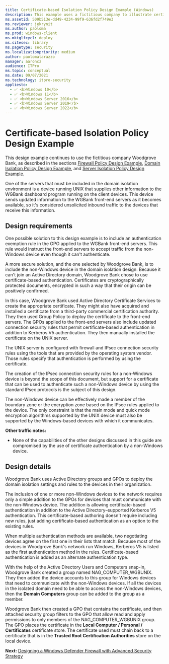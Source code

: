 ```yaml
---
title: Certificate-based Isolation Policy Design Example (Windows)
description: This example uses a fictitious company to illustrate certificate-based isolation policy design in Windows Defender Firewall with Advanced Security.
ms.assetid: 509b513e-dd49-4234-99f9-636fd2f749e3
ms.reviewer: jekrynit
ms.author: paoloma
ms.prod: windows-client
ms.mktglfcycl: deploy
ms.sitesec: library
ms.pagetype: security
ms.localizationpriority: medium
author: paolomatarazzo
manager: aaroncz
audience: ITPro
ms.topic: conceptual
ms.date: 09/07/2021
ms.technology: itpro-security
appliesto: 
  - ✅ <b>Windows 10</b>
  - ✅ <b>Windows 11</b>
  - ✅ <b>Windows Server 2016</b>
  - ✅ <b>Windows Server 2019</b>
  - ✅ <b>Windows Server 2022</b>
---
```


# Certificate-based Isolation Policy Design Example


This design example continues to use the fictitious company Woodgrove Bank, as described in the sections [Firewall Policy Design Example](firewall-policy-design-example.md), [Domain Isolation Policy Design Example](domain-isolation-policy-design-example.md), and [Server Isolation Policy Design Example](server-isolation-policy-design-example.md).

One of the servers that must be included in the domain isolation environment is a device running UNIX that supplies other information to the WGBank dashboard program running on the client devices. This device sends updated information to the WGBank front-end servers as it becomes available, so it's considered unsolicited inbound traffic to the devices that receive this information.

## Design requirements

One possible solution to this design example is to include an authentication exemption rule in the GPO applied to the WGBank front-end servers. This rule would instruct the front-end servers to accept traffic from the non-Windows device even though it can't authenticate.

A more secure solution, and the one selected by Woodgrove Bank, is to include the non-Windows device in the domain isolation design. Because it can't join an Active Directory domain, Woodgrove Bank chose to use certificate-based authentication. Certificates are cryptographically protected documents, encrypted in such a way that their origin can be positively confirmed.

In this case, Woodgrove Bank used Active Directory Certificate Services to create the appropriate certificate. They might also have acquired and installed a certificate from a third-party commercial certification authority. They then used Group Policy to deploy the certificate to the front-end servers. The GPOs applied to the front-end servers also include updated connection security rules that permit certificate-based authentication in addition to Kerberos V5 authentication. They then manually installed the certificate on the UNIX server.

The UNIX server is configured with firewall and IPsec connection security rules using the tools that are provided by the operating system vendor. Those rules specify that authentication is performed by using the certificate.

The creation of the IPsec connection security rules for a non-Windows device is beyond the scope of this document, but support for a certificate that can be used to authenticate such a non-Windows device by using the standard IPsec protocols is the subject of this design.

The non-Windows device can be effectively made a member of the boundary zone or the encryption zone based on the IPsec rules applied to the device. The only constraint is that the main mode and quick mode encryption algorithms supported by the UNIX device must also be supported by the Windows-based devices with which it communicates.

**Other traffic notes:**

-   None of the capabilities of the other designs discussed in this guide are compromised by the use of certificate authentication by a non-Windows device.

## Design details

Woodgrove Bank uses Active Directory groups and GPOs to deploy the domain isolation settings and rules to the devices in their organization.

The inclusion of one or more non-Windows devices to the network requires only a simple addition to the GPOs for devices that must communicate with the non-Windows device. The addition is allowing certificate-based authentication in addition to the Active Directory–supported Kerberos V5 authentication. This certificate-based authoring doesn't require including new rules, just adding certificate-based authentication as an option to the existing rules.

When multiple authentication methods are available, two negotiating devices agree on the first one in their lists that match. Because most of the devices in Woodgrove Bank's network run Windows, Kerberos V5 is listed as the first authentication method in the rules. Certificate-based authentication is added as an alternate authentication type.

With the help of the Active Directory Users and Computers snap-in, Woodgrove Bank created a group named NAG\_COMPUTER\_WGBUNIX. They then added the device accounts to this group for Windows devices that need to communicate with the non-Windows devices. If all the devices in the isolated domain need to be able to access the non-Windows devices, then the **Domain Computers** group can be added to the group as a member.

Woodgrove Bank then created a GPO that contains the certificate, and then attached security group filters to the GPO that allow read and apply permissions to only members of the NAG\_COMPUTER\_WGBUNIX group. The GPO places the certificate in the **Local Computer / Personal / Certificates** certificate store. The certificate used must chain back to a certificate that is in the **Trusted Root Certification Authorities** store on the local device.

**Next:** [Designing a Windows Defender Firewall with Advanced Security Strategy](designing-a-windows-firewall-with-advanced-security-strategy.md)
